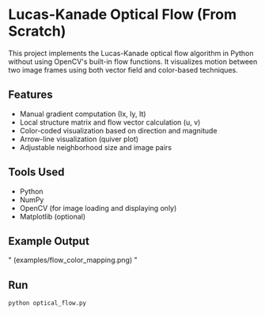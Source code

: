 # Lucas-Kanade Optical Flow (From Scratch)

This project implements the Lucas-Kanade optical flow algorithm in Python without using OpenCV's built-in flow functions. It visualizes motion between two image frames using both vector field and color-based techniques.

## Features
- Manual gradient computation (Ix, Iy, It)
- Local structure matrix and flow vector calculation (u, v)
- Color-coded visualization based on direction and magnitude
- Arrow-line visualization (quiver plot)
- Adjustable neighborhood size and image pairs

## Tools Used
- Python
- NumPy
- OpenCV (for image loading and displaying only)
- Matplotlib (optional)

## Example Output
" (examples/flow_color_mapping.png) "

## Run
```bash
python optical_flow.py
